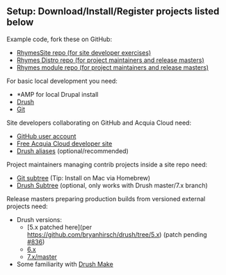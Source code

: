 Setup: Download/Install/Register projects listed below
------------------------------------------------------

Example code, fork these on GitHub:

  - [RhymesSite repo (for site developer exercises)](https://github.com/DrupalLadder/RhymesSite)
  - [Rhymes Distro repo (for project maintainers and release masters)](https://github.com/DrupalLadder/rhymesdistro)
  - [Rhymes module repo (for project maintainers and release masters)](https://github.com/DrupalLadder/rhymes)

For basic local development you need:

  - *AMP for local Drupal install
  - [Drush](https://github.com/drush-ops/drush)
  - [Git](http://git-scm.com/)

Site developers collaborating on GitHub and Acquia Cloud need:

  - [GitHub user account](github.com)
  - [Free Acquia Cloud developer site](http://www.acquia.com/free)
  - [Drush aliases](https://docs.acquia.com/cloud/drush-aliases) (optional/recommended)

Project maintainers managing contrib projects inside a site repo need:

  - [Git subtree](https://github.com/git/git/tree/master/contrib/subtree) (Tip: Install on Mac via Homebrew)
  - [Drush Subtree](http://github.com/whitehouse/drushsubtree) (optional, only works with Drush master/7.x branch)

Release masters preparing production builds from versioned external projects need:

  - Drush versions:
    - [5.x patched here](per https://github.com/bryanhirsch/drush/tree/5.x) (patch pending [#836](https://github.com/drush-ops/drush/issues/836))
    - [6.x](https://github.com/drush-ops/drush/tree/6.x)
    - [7.x/master](https://github.com/drush-ops/drush/tree/master)
  - Some familiarity with [Drush Make](https://github.com/drush-ops/drush/blob/master/docs/make.txt)
